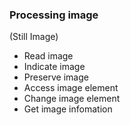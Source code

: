 ### Processing image
(Still Image)

- Read image
- Indicate image
- Preserve image
- Access image element
- Change image element
- Get image infomation